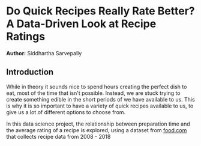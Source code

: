# Do Quick Recipes Really Rate Better? A Data-Driven Look at Recipe Ratings
**Author:** Siddhartha Sarvepally

## Introduction
While in theory it sounds nice to spend hours creating the perfect dish to eat, most of the time that isn't possible. Instead, we are stuck trying to create something edible in the short periods of we have available to us. This is why it is so important to have a variety of quick recipes available to us, to give us a lot of different options to choose from.

In this data science project, the relationship between preparation time and the average rating of a recipe is explored, using a dataset from [food.com](food.com) that collects recipe data from 2008 - 2018